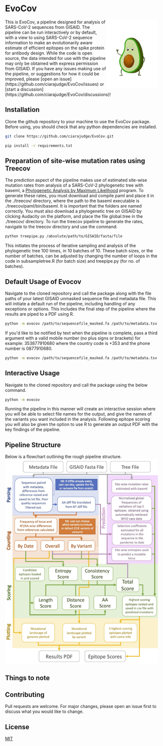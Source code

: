 # EvoCov
<img align="right" src="evocado.png" width=170px>
This is EvoCov, a pipeline designed for analysis of SARS-CoV-2 sequences from GISAID. The pipeline can be run interactively or by default, with a view to using SARS-CoV-2 sequence information to make an evolutionarily aware estimate of efficient epitopes on the spike protein for antibody design. While the code is open source, the data intended for use with the pipeline may only be obtained with express permission from GISAID. If you have any issues making use of the pipeline, or suggestions for how it could be improved, please [open an issue](https://github.com/ciarajudge/EvoCov/issues) or [start a discussion](https://github.com/ciarajudge/EvoCov/discussions)!

## Installation
Clone the github repository to your machine to use the EvoCov package. Before using, you should check that any python dependencies are installed.

```bash
git clone https://github.com/ciarajudge/EvoCov.git
```

```bash
pip install -r requirements.txt
```

## Preparation of site-wise mutation rates using Treecov
The prediction aspect of the pipeline makes use of estimated site-wise mutation rates from analysis of a SARS-CoV-2 phylogenetic tree with baseml, a [Phylogenetic Analysis by Maximum Likelihood](http://abacus.gene.ucl.ac.uk/software/paml.html) program. To generate these rates, you must download and compile paml and place it in the ./treecov/ directory, where the path to the baseml executable is ./treecov/paml/bin/baseml. It is important that the folders are named correctly. You must also download a phylogenetic tree on GISAID by clicking Audacity on the platform, and place the file global.tree in the ./treecov/ directory. To run the treecov pipeline to generate the rates, navigate to the treecov directory and use the command:
```bash
python treepipe.py /absolute/path/to/GISAID/fasta/file
```
This initiates the process of iterative sampling and analysis of the phylogenetic tree 100 times, in 10 batches of 10. These batch sizes, or the number of batches, can be adjusted by changing the number of loops in the code in subsampletree.R (for batch size) and treepipe.py (for no. of batches).

## Default Usage of Evocov
Navigate to the cloned repository and call the package along with the file paths of your latest GISAID unmasked sequence file and metadata file. This will initiate a default run of the pipeline, including handling of any exceptions or options. This includes the final step of the pipeline where the results are piped to a PDF using R. 

```bash
python -m evocov /path/to/sequencefile_masked.fa /path/to/metadata.tsv
```

If you'd like to be notified by text when the pipeline is complete, pass a third argument with a valid mobile number (no plus signs or brackets) for example: 353877910680 where the country code is +353 and the phone number is 0877910680.

```bash
python -m evocov /path/to/sequencefile_masked.fa /path/to/metadata.tsv 353877910680
```

## Interactive Usage
Navigate to the cloned repository and call the package using the below command.

```bash
python -m evocov
```

Running the pipeline in this manner will create an interactive session where you will be able to select file names for the output, and give the names of the variants you want included in the analysis. Following epitope scoring you will also be given the option to use R to generate an output PDF with the key findings of the pipeline.

## Pipeline Structure
Below is a flowchart outlining the rough pipeline structure.
![Image](pipelineflowchart.jpg)

## Things to note

## Contributing
Pull requests are welcome. For major changes, please open an issue first to discuss what you would like to change.

## License
[MIT](https://choosealicense.com/licenses/mit/)

